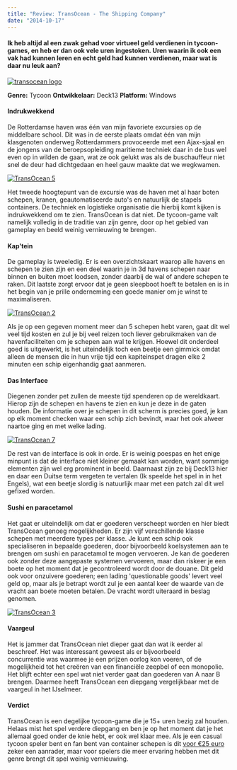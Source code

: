 ```yaml
---
title: "Review: TransOcean - The Shipping Company"
date: "2014-10-17"
---
```


#### Ik heb altijd al een zwak gehad voor virtueel geld verdienen in tycoon-games, en heb er dan ook vele uren ingestoken. Uren waarin ik ook een vak had kunnen leren en echt geld had kunnen verdienen, maar wat is daar nu leuk aan?

[![transocean logo](images/transocean-logo.png)](http://www.legenddiaries.com/wp-content/uploads/2014/10/transocean-logo.png)

**Genre:** Tycoon **Ontwikkelaar:** Deck13 **Platform:** Windows

#### Indrukwekkend

De Rotterdamse haven was één van mijn favoriete excursies op de middelbare school. Dit was in de eerste plaats omdat één van mijn klasgenoten onderweg Rotterdammers provoceerde met een Ajax-sjaal en de jongens van de beroepsopleiding maritieme techniek daar in de bus wel even op in wilden de gaan, wat ze ook gelukt was als de buschauffeur niet snel de deur had dichtgedaan en heel gauw maakte dat we wegkwamen.

[![TransOcean 5](images/TransOcean-5.jpg)](http://www.legenddiaries.com/wp-content/uploads/2014/10/TransOcean-5.jpg)

Het tweede hoogtepunt van de excursie was de haven met al haar boten schepen, kranen, geautomatiseerde auto's en natuurlijk de stapels containers. De techniek en logistieke organisatie die hierbij komt kijken is indrukwekkend om te zien. TransOcean is dat niet. De tycoon-game valt namelijk volledig in de traditie van zijn genre, door op het gebied van gameplay en beeld weinig vernieuwing te brengen.

#### Kap'tein

De gameplay is tweeledig. Er is een overzichtskaart waarop alle havens en schepen te zien zijn en een deel waarin je in 3d havens schepen naar binnen en buiten moet loodsen, zonder daarbij de wal of andere schepen te raken. Dit laatste zorgt ervoor dat je geen sleepboot hoeft te betalen en is in het begin van je prille onderneming een goede manier om je winst te maximaliseren.

[![TransOcean 2](images/TransOcean-2.jpg)](http://www.legenddiaries.com/wp-content/uploads/2014/10/TransOcean-2.jpg)

Als je op een gegeven moment meer dan 5 schepen hebt varen, gaat dit wel veel tijd kosten en zul je bij veel reizen toch liever gebruikmaken van de havenfaciliteiten om je schepen aan wal te krijgen. Hoewel dit onderdeel goed is uitgewerkt, is het uiteindelijk toch een beetje een gimmick omdat alleen de mensen die in hun vrije tijd een kapiteinspet dragen elke 2 minuten een schip eigenhandig gaat aanmeren.

#### Das Interface

Diegenen zonder pet zullen de meeste tijd spenderen op de wereldkaart. Hierop zijn de schepen en havens te zien en kun je deze in de gaten houden. De informatie over je schepen in dit scherm is precies goed, je kan op elk moment checken waar een schip zich bevindt, waar het ook alweer naartoe ging en met welke lading.

[![TransOcean 7](images/TransOcean-7.jpg)](http://www.legenddiaries.com/wp-content/uploads/2014/10/TransOcean-7.jpg)

De rest van de interface is ook in orde. Er is weinig poespas en het enige minpunt is dat de interface niet kleiner gemaakt kan worden, want sommige elementen zijn wel erg prominent in beeld. Daarnaast zijn ze bij Deck13 hier en daar een Duitse term vergeten te vertalen (Ik speelde het spel in in het Engels), wat een beetje slordig is natuurlijk maar met een patch zal dit wel gefixed worden.

#### Sushi en paracetamol

Het gaat er uiteindelijk om dat er goederen verscheept worden en hier biedt TransOcean genoeg mogelijkheden. Er zijn vijf verschillende klasse schepen met meerdere types per klasse. Je kunt een schip ook specialiseren in bepaalde goederen, door bijvoorbeeld koelsystemen aan te brengen om sushi en paracetamol te mogen vervoeren. Je kan de goederen ook zonder deze aangepaste systemen vervoeren, maar dan riskeer je een boete op het moment dat je gecontroleerd wordt door de douane. Dit geld ook voor onzuivere goederen; een lading 'questionable goods' levert veel geld op, maar als je betrapt wordt zul je een aantal keer de waarde van de vracht aan boete moeten betalen. De vracht wordt uiteraard in beslag genomen.

[![TransOcean 3](images/TransOcean-3.jpg)](http://www.legenddiaries.com/wp-content/uploads/2014/10/TransOcean-3.jpg)

#### Vaargeul

Het is jammer dat TransOcean niet dieper gaat dan wat ik eerder al beschreef. Het was interessant geweest als er bijvoorbeeld concurrentie was waarmee je een prijzen oorlog kon voeren, of de mogelijkheid tot het creëren van een financiële zeepbel of een monopolie. Het blijft echter een spel wat niet verder gaat dan goederen van A naar B brengen. Daarmee heeft TransOcean een diepgang vergelijkbaar met de vaargeul in het IJselmeer.

#### Verdict

TransOcean is een degelijke tycoon-game die je 15+ uren bezig zal houden. Helaas mist het spel verdere diepgang en ben je op het moment dat je het allemaal goed onder de knie hebt, er ook wel klaar mee. Als je een casual tycoon speler bent en fan bent van container schepen is dit [voor €25 euro](http://store.steampowered.com/app/289930/?l=dutch) zeker een aanrader, maar voor spelers die meer ervaring hebben met dit genre brengt dit spel weinig vernieuwing.
